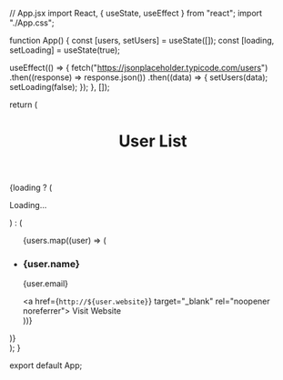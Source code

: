 // App.jsx
import React, { useState, useEffect } from "react";
import "./App.css";

function App() {
  const [users, setUsers] = useState([]);
  const [loading, setLoading] = useState(true);

  useEffect(() => {
    fetch("https://jsonplaceholder.typicode.com/users")
      .then((response) => response.json())
      .then((data) => {
        setUsers(data);
        setLoading(false);
      });
  }, []);

  return (
    <div className="App">
      <header>
        <h1>User List</h1>
      </header>
      {loading ? (
        <p>Loading...</p>
      ) : (
        <ul>
          {users.map((user) => (
            <li key={user.id}>
              <h3>{user.name}</h3>
              <p>{user.email}</p>
              <a href={`http://${user.website}`} target="_blank" rel="noopener noreferrer">
                Visit Website
              </a>
            </li>
          ))}
        </ul>
      )}
    </div>
  );
}

export default App;
